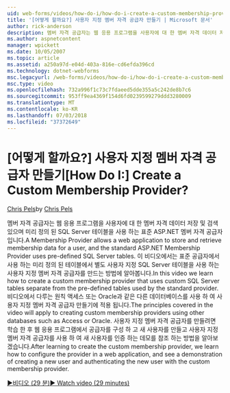 ```yaml
---
uid: web-forms/videos/how-do-i/how-do-i-create-a-custom-membership-provider
title: '[어떻게 할까요?] 사용자 지정 멤버 자격 공급자 만들기 | Microsoft 문서'
author: rick-anderson
description: 멤버 자격 공급자는 웹 응용 프로그램을 사용자에 대 한 멤버 자격 데이터 저장 및 검색 있으며 표준 ASP.NET 멤버 자격 공급자 사용 하 여 미리 정의 하는 중...
ms.author: aspnetcontent
manager: wpickett
ms.date: 10/05/2007
ms.topic: article
ms.assetid: a250a97d-e04d-403a-816e-cd6efda396cd
ms.technology: dotnet-webforms
msc.legacyurl: /web-forms/videos/how-do-i/how-do-i-create-a-custom-membership-provider
msc.type: video
ms.openlocfilehash: 732a996f1c73c7fdaeed5dde355a5c242de8b7c6
ms.sourcegitcommit: 953ff9ea4369f154d6fd0239599279ddd3280009
ms.translationtype: MT
ms.contentlocale: ko-KR
ms.lasthandoff: 07/03/2018
ms.locfileid: "37372649"
---
```

<a name="how-do-i-create-a-custom-membership-provider"></a><span data-ttu-id="9c330-104">[어떻게 할까요?] 사용자 지정 멤버 자격 공급자 만들기</span><span class="sxs-lookup"><span data-stu-id="9c330-104">[How Do I:] Create a Custom Membership Provider?</span></span>
====================
<span data-ttu-id="9c330-105">[Chris Pels](https://twitter.com/chrispels)</span><span class="sxs-lookup"><span data-stu-id="9c330-105">by [Chris Pels](https://twitter.com/chrispels)</span></span>

<span data-ttu-id="9c330-106">멤버 자격 공급자는 웹 응용 프로그램을 사용자에 대 한 멤버 자격 데이터 저장 및 검색 있으며 미리 정의 된 SQL Server 테이블을 사용 하는 표준 ASP.NET 멤버 자격 공급자입니다.</span><span class="sxs-lookup"><span data-stu-id="9c330-106">A Membership Provider allows a web application to store and retrieve membership data for a user, and the standard ASP.NET Membership Provider uses pre-defined SQL Server tables.</span></span> <span data-ttu-id="9c330-107">이 비디오에서는 표준 공급자에서 사용 하는 미리 정의 된 테이블에서 별도 사용자 지정 SQL Server 테이블을 사용 하는 사용자 지정 멤버 자격 공급자를 만드는 방법에 알아봅니다.</span><span class="sxs-lookup"><span data-stu-id="9c330-107">In this video we learn how to create a custom membership provider that uses custom SQL Server tables separate from the pre-defined tables used by the standard provider.</span></span> <span data-ttu-id="9c330-108">비디오에서 다루는 원칙 액세스 또는 Oracle과 같은 다른 데이터베이스를 사용 하 여 사용자 지정 멤버 자격 공급자 만들기에 적용 됩니다.</span><span class="sxs-lookup"><span data-stu-id="9c330-108">The principles covered in the video will apply to creating custom membership providers using other databases such as Access or Oracle.</span></span> <span data-ttu-id="9c330-109">사용자 지정 멤버 자격 공급자를 만들려면 학습 한 후 웹 응용 프로그램에서 공급자를 구성 하 고 새 사용자를 만들고 사용자 지정 멤버 자격 공급자를 사용 하 여 새 사용자를 인증 하는 데모를 참조 하는 방법을 알아보겠습니다.</span><span class="sxs-lookup"><span data-stu-id="9c330-109">After learning to create the custom membership provider, we learn how to configure the provider in a web application, and see a demonstration of creating a new user and authenticating the new user with the custom membership provider.</span></span>

[<span data-ttu-id="9c330-110">&#9654;비디오 (29 분)</span><span class="sxs-lookup"><span data-stu-id="9c330-110">&#9654; Watch video (29 minutes)</span></span>](https://channel9.msdn.com/Blogs/ASP-NET-Site-Videos/how-do-i-create-a-custom-membership-provider)
